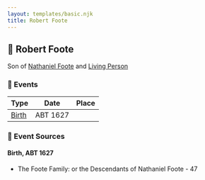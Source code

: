 ```yaml
---
layout: templates/basic.njk
title: Robert Foote
---
```

## 🔵 Robert Foote

Son of [Nathaniel Foote](/people/6/64098820) and [Living Person](/people/7/77201280)

### 📆 Events

Type | Date | Place
------ | ------ | ------
[Birth](#event-event-2) | ABT 1627 |

### 📰 Event Sources

#### <a id="event-event-2"></a> Birth, ABT 1627
* The Foote Family: or the Descendants of Nathaniel Foote  - 47